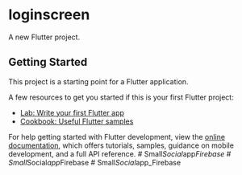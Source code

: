 # loginscreen

A new Flutter project.

## Getting Started

This project is a starting point for a Flutter application.

A few resources to get you started if this is your first Flutter project:

- [Lab: Write your first Flutter app](https://docs.flutter.dev/get-started/codelab)
- [Cookbook: Useful Flutter samples](https://docs.flutter.dev/cookbook)

For help getting started with Flutter development, view the
[online documentation](https://docs.flutter.dev/), which offers tutorials,
samples, guidance on mobile development, and a full API reference.
#   S m a l l _ S o c i a l _ a p p _ F i r e b a s e  
 #   S m a l l _ S o c i a l _ a p p _ F i r e b a s e  
 #   S m a l l _ S o c i a l _ a p p _ F i r e b a s e  
 
